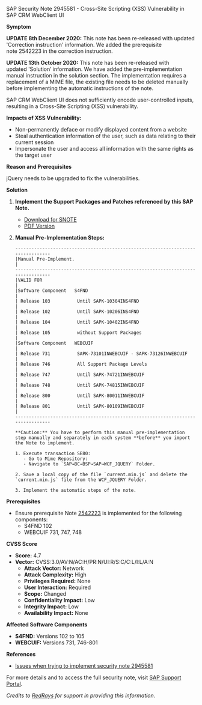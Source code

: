 SAP Security Note 2945581 - Cross-Site Scripting (XSS) Vulnerability in SAP CRM WebClient UI

**Symptom**
 
**UPDATE 8th December 2020:** This note has been re-released with updated 'Correction instruction' information. We added the prerequisite note 2542223 in the correction instruction.

**UPDATE 13th October 2020:** This note has been re-released with updated 'Solution’ information. We have added the pre-implementation manual instruction in the solution section. The implementation requires a replacement of a MIME file, the existing file needs to be deleted manually before implementing the automatic instructions of the note.

SAP CRM WebClient UI does not sufficiently encode user-controlled inputs, resulting in a Cross-Site Scripting (XSS) vulnerability.

**Impacts of XSS Vulnerability:**
- Non-permanently deface or modify displayed content from a website
- Steal authentication information of the user, such as data relating to their current session
- Impersonate the user and access all information with the same rights as the target user

**Reason and Prerequisites**

jQuery needs to be upgraded to fix the vulnerabilities.

**Solution**

1. **Implement the Support Packages and Patches referenced by this SAP Note.**
   - [Download for SNOTE](https://me.sap.com/notes/0040000001593602020)
   - [PDF Version](https://me.sap.com/sap/support/sfm/notes/print/0002945581?language=en-US&token=4644FF45B8F51A6401EFB556C8B5AFFE)

2. **Manual Pre-Implementation Steps:**
   ```
   --------------------------------------------------------------------------------
   |Manual Pre-Implement.                                                          |
   --------------------------------------------------------------------------------
   |VALID FOR                                                                    |
   |Software Component   S4FND                                                    |
   | Release 103          Until SAPK-10304INS4FND                                 |
   | Release 102          Until SAPK-10206INS4FND                                 |
   | Release 104          Until SAPK-10402INS4FND                                 |
   | Release 105          without Support Packages                               |
   |Software Component   WEBCUIF                                                   |
   | Release 731          SAPK-73101INWEBCUIF - SAPK-73126INWEBCUIF               |
   | Release 746          All Support Package Levels                             |
   | Release 747          Until SAPK-74721INWEBCUIF                             |
   | Release 748          Until SAPK-74815INWEBCUIF                             |
   | Release 800          Until SAPK-80011INWEBCUIF                             |
   | Release 801          Until SAPK-80109INWEBCUIF                             |
   --------------------------------------------------------------------------------

   **Caution:** You have to perform this manual pre-implementation step manually and separately in each system **before** you import the Note to implement.

   1. Execute transaction SE80:
      - Go to Mime Repository:
      - Navigate to `SAP→BC→BSP→SAP→WCF_JQUERY` Folder.

   2. Save a local copy of the file `current.min.js` and delete the `current.min.js` file from the WCF_JQUERY Folder.

   3. Implement the automatic steps of the note.
   ```

**Prerequisites**
- Ensure prerequisite Note [2542223](https://me.sap.com/notes/2542223) is implemented for the following components:
  - S4FND 102
  - WEBCUIF 731, 747, 748

**CVSS Score**
- **Score:** 4.7
- **Vector:** CVSS:3.0/AV:N/AC:H/PR:N/UI:R/S:C/C:L/I:L/A:N
  - **Attack Vector:** Network
  - **Attack Complexity:** High
  - **Privileges Required:** None
  - **User Interaction:** Required
  - **Scope:** Changed
  - **Confidentiality Impact:** Low
  - **Integrity Impact:** Low
  - **Availability Impact:** None

**Affected Software Components**
- **S4FND:** Versions 102 to 105
- **WEBCUIF:** Versions 731, 746-801

**References**
- [Issues when trying to implement security note 2945581](https://me.sap.com/notes/2998240)

For more details and to access the full security note, visit [SAP Support Portal](https://me.sap.com/notes/2945581).

*Credits to [RedRays](https://redrays.io) for support in providing this information.*